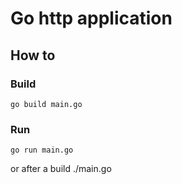 # Go http application

## How to

### Build
	go build main.go

### Run
	go run main.go
or after a build
	./main.go
	
